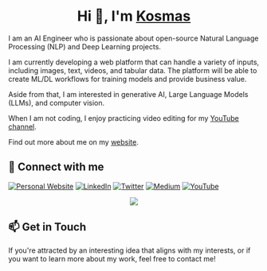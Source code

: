 # <h1 align="center">Hi 👋, I'm  [Kosmas](https://github.com/lkmeta) </h1>


I am an AI Engineer who is passionate about open-source Natural Language Processing (NLP) and Deep Learning projects.

I am currently developing a web platform that can handle a variety of inputs, including images, text, videos, and tabular data. The platform will be able to create ML/DL workflows for training models and provide business value.

Aside from that, I am interested in generative AI, Large Language Models (LLMs), and computer vision.

When I am not coding, I enjoy practicing video editing for my [YouTube channel](https://www.youtube.com/@lkosme).

Find out more about me on my [website](https://www.lkmeta.me/).


## 🔗 Connect with me 
<a href="https://www.lkmeta.me" target="_blank"><img alt="Personal Website" src="https://img.shields.io/badge/Personal%20Website-%2312100E.svg?&style=for-the-badge&logoColor=white" /></a>
<a href="https://www.linkedin.com/in/lkmeta/" target="_blank"><img alt="LinkedIn" src="https://img.shields.io/badge/linkedin-%230077B5.svg?&style=for-the-badge&logo=linkedin&logoColor=white" /></a>
<a href="https://twitter.com/lkmetaa" target="_blank"><img alt="Twitter" src="https://img.shields.io/badge/twitter-%231DA1F2.svg?&style=for-the-badge&logo=twitter&logoColor=white" /></a>
<a href="https://medium.com/@louiskmeta" target="_blank"><img alt="Medium" src="https://img.shields.io/badge/medium-%2312100E.svg?&style=for-the-badge&logo=medium&logoColor=white" /></a>
<a href="https://www.youtube.com/@lkosme" target="_blank"><img alt="YouTube" src="https://img.shields.io/badge/YouTube-red?style=for-the-badge&logo=youtube&logoColor=white" /></a>



<p align="center"> 
  <img src="https://profile-counter.glitch.me/lkmeta/count.svg" />
</p>


## 📫 Get in Touch 
If you're attracted by an interesting idea that aligns with my interests, or if you want to learn more about my work, feel free to contact me!
